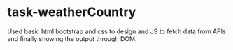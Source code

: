 # task-weatherCountry
Used basic html bootstrap and css to design and JS to fetch data from APIs and finally showing the output through DOM.
